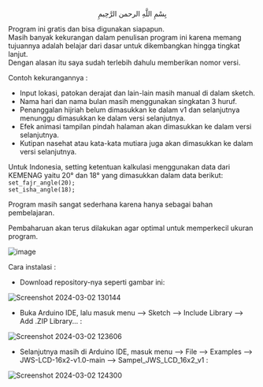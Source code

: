 <p align="center">بِسْمِ اللَّهِ الرحمن الرَّحِيمِ  </p>

Program ini gratis dan bisa digunakan siapapun.  
Masih banyak kekurangan dalam penulisan program ini karena memang tujuannya adalah belajar dari dasar untuk dikembangkan hingga tingkat lanjut.  
Dengan alasan itu saya sudah terlebih dahulu memberikan nomor versi.  
  
Contoh kekurangannya :  
- Input lokasi, patokan derajat dan lain-lain masih manual di dalam sketch.  
- Nama hari dan nama bulan masih menggunakan singkatan 3 huruf.  
- Penanggalan hijriah belum dimasukkan ke dalam v1 dan selanjutnya menunggu dimasukkan ke dalam versi selanjutnya.  
- Efek animasi tampilan pindah halaman akan dimasukkan ke dalam versi selanjutnya.  
- Kutipan nasehat atau kata-kata mutiara juga akan dimasukkan ke dalam versi selanjutnya.  
  
Untuk Indonesia, setting ketentuan kalkulasi menggunakan data dari KEMENAG yaitu 20° dan 18° yang dimasukkan dalam data berikut:  
`set_fajr_angle(20);`  
`set_isha_angle(18);`  
  
Program masih sangat sederhana karena hanya sebagai bahan pembelajaran.  

Pembaharuan akan terus dilakukan agar optimal untuk memperkecil ukuran program.
  
![image](https://github.com/chatGaPenTing/JWS-v1/assets/161785031/5d6f1150-d299-4aee-96f3-c0f0da71ec85)   
    
Cara instalasi :    
     
- Download repository-nya seperti gambar ini:
    
![Screenshot 2024-03-02 130144](https://github.com/chatGaPenTing/JWS-LCD-16x2-v1.0/assets/161785031/565224ab-54bf-43e4-8c39-01954d99fb28)
    
- Buka Arduino IDE, lalu masuk menu --> Sketch --> Include Library --> Add .ZIP Library... :

![Screenshot 2024-03-02 123606](https://github.com/chatGaPenTing/JWS-LCD-16x2-v1.0/assets/161785031/c09636e5-9916-4539-b1c7-ab470f119a18)
    
- Selanjutnya masih di Arduino IDE, masuk menu --> File --> Examples --> JWS-LCD-16x2-v1.0-main --> Sampel_JWS_LCD_16x2_v1 :
    
![Screenshot 2024-03-02 124300](https://github.com/chatGaPenTing/JWS-LCD-16x2-v1.0/assets/161785031/d440ea17-ae31-4690-8b1b-97d4a00e6427)
